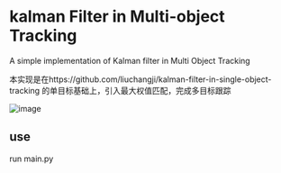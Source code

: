 # kalman Filter in Multi-object Tracking
A simple implementation of Kalman filter in Multi Object Tracking

本实现是在https://github.com/liuchangji/kalman-filter-in-single-object-tracking 的单目标基础上，引入最大权值匹配，完成多目标跟踪

![image](https://github.com/ZhangPHEngr/Kalman-in-MOT/blob/master/data/demo.png)

## use
run main.py

